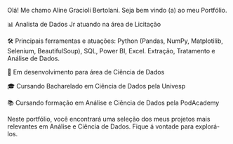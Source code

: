 
Olá! Me chamo Aline Gracioli Bertolani. Seja bem vindo (a) ao meu Portfólio.


📊 Analista de Dados Jr atuando na área de Licitação

🛠️ Principais ferramentas e atuações: Python (Pandas, NumPy, Matplotilib, Selenium, BeautifulSoup), SQL, Power BI, Excel. Extração, Tratamento e Análise de Dados.

🚀 Em desenvolvimento para área de Ciência de Dados

🎓 Cursando Bacharelado em Ciência de Dados pela Univesp

📚 Cursando formação em Análise e Ciência de Dados pela PodAcademy

Neste portfólio, você encontrará uma seleção dos meus projetos mais relevantes em Análise e Ciência de Dados. Fique á vontade para explorá-los.

